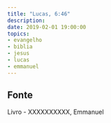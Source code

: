```yaml
---
title: "Lucas, 6:46"
description: 
date: 2019-02-01 19:00:00
topics: 
- evangelho
- biblia
- jesus
- lucas
- emmanuel
---
```




## Fonte
Livro - XXXXXXXXXX, Emmanuel

